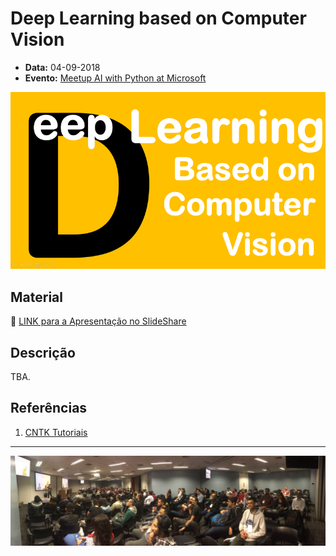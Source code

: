 # Deep Learning based on Computer Vision

* **Data:** 04-09-2018
* **Evento:** [Meetup AI with Python at Microsoft](https://www.meetup.com/pt-BR/DevelopersBR/events/254075042/)

<p align="center">
  <img src="../img/05.png">
</p>


## Material

:floppy_disk: [LINK para a Apresentação no SlideShare](https://www.slideshare.net/VitorMeriat/deep-learning-based-on-computer-vision)

## Descrição

TBA.

## Referências

1. [CNTK Tutoriais](https://github.com/Microsoft/CNTK/blob/master/Tutorials/CNTK_101_LogisticRegression.ipynb)

---

<p align="center">
  <img src="../img/05-A.jpeg">
</p>
